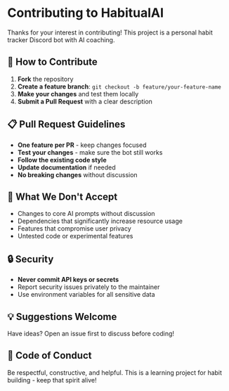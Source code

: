 # Contributing to HabitualAI

Thanks for your interest in contributing! This project is a personal habit tracker Discord bot with AI coaching.

## 🤝 How to Contribute

1. **Fork** the repository
2. **Create a feature branch**: `git checkout -b feature/your-feature-name`
3. **Make your changes** and test them locally
4. **Submit a Pull Request** with a clear description

## 📋 Pull Request Guidelines

- **One feature per PR** - keep changes focused
- **Test your changes** - make sure the bot still works
- **Follow the existing code style**
- **Update documentation** if needed
- **No breaking changes** without discussion

## 🚫 What We Don't Accept

- Changes to core AI prompts without discussion
- Dependencies that significantly increase resource usage
- Features that compromise user privacy
- Untested code or experimental features

## 🔒 Security

- **Never commit API keys or secrets**
- Report security issues privately to the maintainer
- Use environment variables for all sensitive data

## 💡 Suggestions Welcome

Have ideas? Open an issue first to discuss before coding!

## 📝 Code of Conduct

Be respectful, constructive, and helpful. This is a learning project for habit building - keep that spirit alive!
